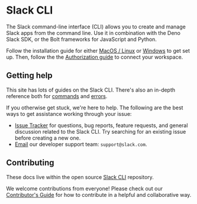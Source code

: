 # Slack CLI

The Slack command-line interface (CLI) allows you to create and manage Slack apps from the command line. Use it in combination with the Deno Slack SDK, or the Bolt frameworks for JavaScript and Python.

Follow the installation guide for either [MacOS / Linux](/tools/slack-cli/guides/installing-the-slack-cli-for-mac-and-linux) or [Windows](/tools/slack-cli/guides/installing-the-slack-cli-for-windows) to get set up. Then, follow the the [Authorization guide](/tools/slack-cli/guides/authorizing-the-slack-cli) to connect your workspace. 

## Getting help

This site has lots of guides on the Slack CLI. There's also an in-depth reference both for [commands](/tools/slack-cli/reference/commands/slack) and [errors](/tools/slack-cli/reference/errors).

If you otherwise get stuck, we're here to help. The following are the best ways to get assistance working through your issue:

* [Issue Tracker](http://github.com/slackapi/tools/slack-cli/issues) for questions, bug reports, feature requests, and general discussion related to the Slack CLI. Try searching for an existing issue before creating a new one.
* [Email](mailto:support@slack.com) our developer support team: `support@slack.com`.

## Contributing

These docs live within the open source [Slack CLI](https://github.com/slackapi/tools/slack-cli) repository.

We welcome contributions from everyone! Please check out our [Contributor's Guide](https://github.com/slackapi/tools/slack-cli/blob/main/.github/CONTRIBUTING.md) for how to contribute in a helpful and collaborative way.